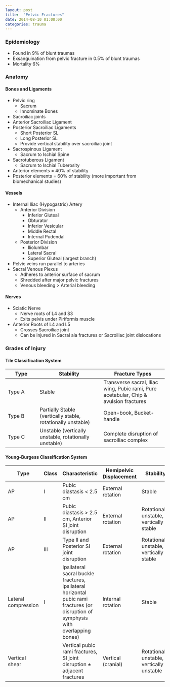 ```yaml
---
layout: post
title:  "Pelvic Fractures"
date: 2014-08-10 01:00:00
categories: trauma
---
```


### Epidemiology

* Found in 9% of blunt traumas
* Exsanguination from pelvic fracture in 0.5% of blunt traumas
* Mortality 6%

### Anatomy

#### Bones and Ligaments
* Pelvic ring
  * Sacrum
  * Innominate Bones
* Sacroiliac joints
* Anterior Sacroiliac Ligament
* Posterior Sacroiliac Ligaments
  * Short Posterior SL
  * Long Posterior SL
  * Provide vertical stability over sacroiliac joint
* Sacrospinous Ligament
  * Sacrum to Ischial Spine
* Sacrotuberous Ligament
  * Sacrum to Ischial Tuberosity
* Anterior elements = 40% of stability
* Posterior elements = 60% of stability (more important from biomechanical studies)

#### Vessels
* Internal Iliac (Hypogastric) Artery
  * Anterior Division
    * Inferior Gluteal
    * Obturator
    * Inferior Vesicular
    * Middle Rectal
    * Internal Pudendal
  * Posterior Division
    * Iliolumbar
    * Lateral Sacral
    * Superior Gluteal (largest branch)
* Pelvic veins run parallel to arteries
* Sacral Venous Plexus
  * Adheres to anterior surface of sacrum
  * Shredded after major pelvic fractures
  * Venous bleeding > Arterial bleeding

#### Nerves
* Sciatic Nerve
  * Nerve roots of L4 and S3
  * Exits pelvis under Piriformis muscle
* Anterior Roots of L4 and L5
  * Crosses Sacroiliac joint
  * Can be injured in Sacral ala fractures or Sacroiliac joint dislocations
  
### Grades of Injury

#### Tile Classification System

<table>
  <thead>
    <th style="width:20%">Type</th>
    <th style="width:40%">Stability</th>
    <th style="width:40%">Fracture Types</th>
  </thead>
  <tr>
    <td>Type A</td>
    <td>Stable</td>
    <td>Transverse sacral, Iliac wing, Pubic rami, Pure acetabular, Chip & avulsion fractures</td>
  </tr>
  <tr>
    <td>Type B</td>
    <td>Partially Stable (vertically stable, rotationally unstable)</td>
    <td>Open-book, Bucket-handle</td>
  </tr>
  <tr>
    <td>Type C</td>
    <td>Unstable (vertically unstable, rotationally unstable)</td>
    <td>Complete disruption of sacroiliac complex</td>
  </tr>
</table>

#### Young-Burgess Classification System

<table>
  <thead>
    <th style="width:15%">Type</th>
    <th style="width:10%">Class</th>
    <th style="width:30%">Characteristic</th>
    <th style="width:15%">Hemipelvic Displacement</th>
    <th style="width:30%">Stability</th>
  </thead>
  <tr>
    <td>AP</td>
    <td>I</td>
    <td>Pubic diastasis &lt; 2.5 cm</td>
    <td>External rotation</td>
    <td>Stable</td>
  </tr>
  <tr>
    <td>AP</td>
    <td>II</td>
    <td>Pubic diastasis &gt; 2.5 cm, Anterior SI joint disruption</td>
    <td>External rotation</td>
    <td>Rotationally unstable, vertically stable</td>
  </tr>
  <tr>
    <td>AP</td>
    <td>III</td>
    <td>Type II and Posterior SI joint disruption</td>
    <td>External rotation</td>
    <td>Rotationally unstable, vertically stable</td>
  </tr>
  <tr>
    <td>Lateral compression</td>
    <td>I</td>
    <td>Ipsilateral sacral buckle fractures, ipsilateral horizontal pubic rami fractures (or disruption of symphysis with overlapping bones)</td>
    <td>Internal rotation</td>
    <td>Stable</td>
  </tr>
  <tr>
    <td>Vertical shear</td>
    <td></td>
    <td>Vertical pubic rami fractures, SI joint disruption &plusmn; adjacent fractures</td>
    <td>Vertical (cranial)</td>
    <td>Rotationally unstable, vertically unstable</td>
  </tr>
</table>


